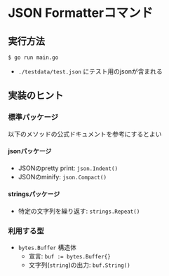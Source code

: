 # JSON Formatterコマンド

## 実行方法

```
$ go run main.go
```

- `./testdata/test.json` にテスト用のjsonが含まれる

## 実装のヒント

### 標準パッケージ

以下のメソッドの公式ドキュメントを参考にするとよい

#### jsonパッケージ

- JSONのpretty print: `json.Indent()`
- JSONのminify: `json.Compact()`

#### stringsパッケージ

- 特定の文字列を繰り返す: `strings.Repeat()`

### 利用する型

- `bytes.Buffer` 構造体
    - 宣言: `buf := bytes.Buffer{}`
    - 文字列(`string`)の出力: `buf.String()`

